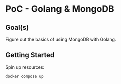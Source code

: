 # PoC - Golang & MongoDB

## Goal(s)

Figure out the basics of using MongoDB with Golang.

## Getting Started

Spin up resources:

```
docker compose up
```

